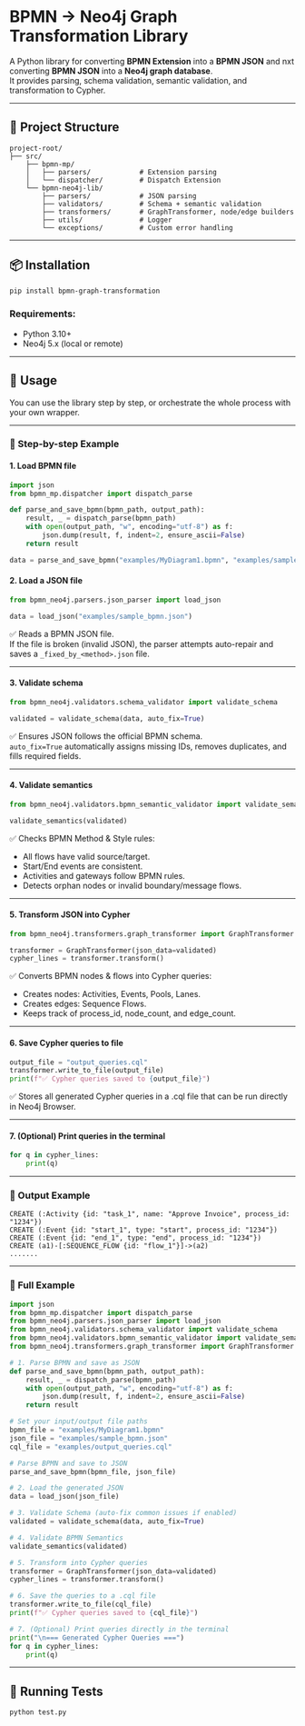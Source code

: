 # BPMN → Neo4j Graph Transformation Library

A Python library for converting **BPMN Extension** into a **BPMN JSON** and nxt converting **BPMN JSON** into a **Neo4j graph database**.  
It provides parsing, schema validation, semantic validation, and transformation to Cypher.  

---

## 📂 Project Structure
```
project-root/
├── src/
    ├── bpmn-mp/
    │   ├── parsers/            # Extension parsing
    │   └── dispatcher/         # Dispatch Extension
    └── bpmn-neo4j-lib/
        ├── parsers/            # JSON parsing
        ├── validators/         # Schema + semantic validation
        ├── transformers/       # GraphTransformer, node/edge builders
        ├── utils/              # Logger
        └── exceptions/         # Custom error handling
```

---

## 📦 Installation

```bash
pip install bpmn-graph-transformation
```

### Requirements:
- Python 3.10+
- Neo4j 5.x (local or remote)

---

## 🚀 Usage

You can use the library step by step, or orchestrate the whole process with your own wrapper.

---

### 🔹 Step-by-step Example

#### 1. Load BPMN file
```python
import json
from bpmn_mp.dispatcher import dispatch_parse

def parse_and_save_bpmn(bpmn_path, output_path):
    result, _ = dispatch_parse(bpmn_path)
    with open(output_path, "w", encoding="utf-8") as f:
        json.dump(result, f, indent=2, ensure_ascii=False)
    return result

data = parse_and_save_bpmn("examples/MyDiagram1.bpmn", "examples/sample_bpmn.json")
```

#### 2. Load a JSON file
```python
from bpmn_neo4j.parsers.json_parser import load_json

data = load_json("examples/sample_bpmn.json")
```
✅ Reads a BPMN JSON file.  
If the file is broken (invalid JSON), the parser attempts auto-repair and saves a `_fixed_by_<method>.json` file.

---

#### 3. Validate schema
```python
from bpmn_neo4j.validators.schema_validator import validate_schema

validated = validate_schema(data, auto_fix=True)
```
✅ Ensures JSON follows the official BPMN schema.  
`auto_fix=True` automatically assigns missing IDs, removes duplicates, and fills required fields.

---

#### 4. Validate semantics
```python
from bpmn_neo4j.validators.bpmn_semantic_validator import validate_semantics

validate_semantics(validated)
```
✅ Checks BPMN Method & Style rules:
- All flows have valid source/target.  
- Start/End events are consistent.  
- Activities and gateways follow BPMN rules.  
- Detects orphan nodes or invalid boundary/message flows.

---

#### 5. Transform JSON into Cypher
```python
from bpmn_neo4j.transformers.graph_transformer import GraphTransformer

transformer = GraphTransformer(json_data=validated)
cypher_lines = transformer.transform()
```
✅ Converts BPMN nodes & flows into Cypher queries:
- Creates nodes: Activities, Events, Pools, Lanes.  
- Creates edges: Sequence Flows.  
- Keeps track of process_id, node_count, and edge_count.  

---

#### 6. Save Cypher queries to file
```python
output_file = "output_queries.cql"
transformer.write_to_file(output_file)
print(f"✅ Cypher queries saved to {output_file}")
```
✅ Stores all generated Cypher queries in a .cql file that can be run directly in Neo4j Browser.

---

#### 7. (Optional) Print queries in the terminal
```python
for q in cypher_lines:
    print(q)
```

---

### 🔹 Output Example
```
CREATE (:Activity {id: "task_1", name: "Approve Invoice", process_id: "1234"})
CREATE (:Event {id: "start_1", type: "start", process_id: "1234"})
CREATE (:Event {id: "end_1", type: "end", process_id: "1234"})
CREATE (a1)-[:SEQUENCE_FLOW {id: "flow_1"}]->(a2)
.......
```

---

### 🔹 Full Example
```python
import json
from bpmn_mp.dispatcher import dispatch_parse
from bpmn_neo4j.parsers.json_parser import load_json
from bpmn_neo4j.validators.schema_validator import validate_schema
from bpmn_neo4j.validators.bpmn_semantic_validator import validate_semantics
from bpmn_neo4j.transformers.graph_transformer import GraphTransformer

# 1. Parse BPMN and save as JSON
def parse_and_save_bpmn(bpmn_path, output_path):
    result, _ = dispatch_parse(bpmn_path)
    with open(output_path, "w", encoding="utf-8") as f:
        json.dump(result, f, indent=2, ensure_ascii=False)
    return result

# Set your input/output file paths
bpmn_file = "examples/MyDiagram1.bpmn"
json_file = "examples/sample_bpmn.json"
cql_file = "examples/output_queries.cql"

# Parse BPMN and save to JSON
parse_and_save_bpmn(bpmn_file, json_file)

# 2. Load the generated JSON
data = load_json(json_file)

# 3. Validate Schema (auto-fix common issues if enabled)
validated = validate_schema(data, auto_fix=True)

# 4. Validate BPMN Semantics
validate_semantics(validated)

# 5. Transform into Cypher queries
transformer = GraphTransformer(json_data=validated)
cypher_lines = transformer.transform()

# 6. Save the queries to a .cql file
transformer.write_to_file(cql_file)
print(f"✅ Cypher queries saved to {cql_file}")

# 7. (Optional) Print queries directly in the terminal
print("\n=== Generated Cypher Queries ===")
for q in cypher_lines:
    print(q)
```

---

## 🧪 Running Tests
```bash
python test.py
```

